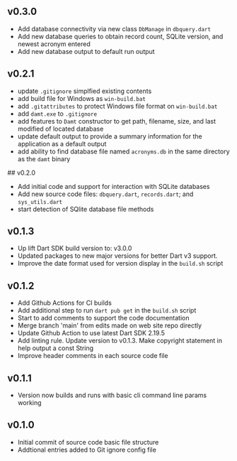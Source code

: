 ## v0.3.0
- Add database connectivity via new class `DbManage` in `dbquery.dart`
- Add new database queries to obtain record count, SQLite version, and newest acronym entered
- Add new database output to default run output

## v0.2.1
- update `.gitignore` simplfied existing contents
- add build file for Windows as `win-build.bat`
- add `.gitattributes` to protect Windows file format on `win-build.bat`
- add `damt.exe` to `.gitignore`
- add features to `Damt` constructor to get path, filename, size, and last modified of located database
- update default output to provide a summary information for the application as a default output
- add ability to find database file named `acronyms.db` in the same directory as the `damt` binary

## v0.2.0
- Add initial code and support for interaction with SQLite databases
- Add new source code files: `dbquery.dart`, `records.dart`; and `sys_utils.dart`
- start detection of SQlite database file methods

## v0.1.3
- Up lift Dart SDK build version to: v3.0.0
- Updated packages to new major versions for better Dart v3 support.
- Improve the date format used for version display in the `build.sh` script

## v0.1.2
- Add Github Actions for CI builds
- Add additional step to run `dart pub get` in the `build.sh` script
- Start to add comments to support the code documentation
- Merge branch 'main' from edits made on web site repo directly
- Update Github Action to use latest Dart SDK 2.19.5
- Add linting rule. Update version to v0.1.3. Make copyright statement in help output a const String
- Improve header comments in each source code file

## v0.1.1
- Version now builds and runs with basic cli command line params working

## v0.1.0
- Initial commit of source code basic file structure
- Addtional entries added to Git ignore config file
